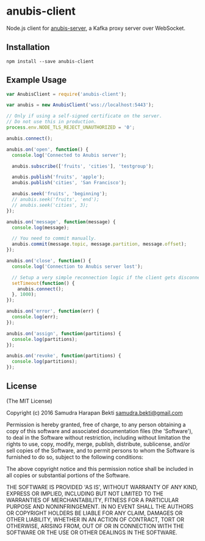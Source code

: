 # anubis-client
Node.js client for [anubis-server](https://github.com/sbekti/anubis-server), a Kafka proxy server over WebSocket.

## Installation
~~~shell
npm install --save anubis-client
~~~

## Example Usage
~~~javascript
var AnubisClient = require('anubis-client');

var anubis = new AnubisClient('wss://localhost:5443');

// Only if using a self-signed certificate on the server.
// Do not use this in production.
process.env.NODE_TLS_REJECT_UNAUTHORIZED = '0';

anubis.connect();

anubis.on('open', function() {
  console.log('Connected to Anubis server');

  anubis.subscribe(['fruits', 'cities'], 'testgroup');

  anubis.publish('fruits', 'apple');
  anubis.publish('cities', 'San Francisco');

  anubis.seek('fruits', 'beginning');
  // anubis.seek('fruits', 'end');
  // anubis.seek('cities', 3);
});

anubis.on('message', function(message) {
  console.log(message);

  // You need to commit manually.
  anubis.commit(message.topic, message.partition, message.offset);
});

anubis.on('close', function() {
  console.log('Connection to Anubis server lost');

  // Setup a very simple reconnection logic if the client gets disconnected.
  setTimeout(function() {
    anubis.connect();
  }, 1000);
});

anubis.on('error', function(err) {
  console.log(err);
});

anubis.on('assign', function(partitions) {
  console.log(partitions);
});

anubis.on('revoke', function(partitions) {
  console.log(partitions);
});
~~~

## License

(The MIT License)

Copyright (c) 2016 Samudra Harapan Bekti <samudra.bekti@gmail.com>

Permission is hereby granted, free of charge, to any person obtaining
a copy of this software and associated documentation files (the
'Software'), to deal in the Software without restriction, including
without limitation the rights to use, copy, modify, merge, publish,
distribute, sublicense, and/or sell copies of the Software, and to
permit persons to whom the Software is furnished to do so, subject to
the following conditions:

The above copyright notice and this permission notice shall be
included in all copies or substantial portions of the Software.

THE SOFTWARE IS PROVIDED 'AS IS', WITHOUT WARRANTY OF ANY KIND,
EXPRESS OR IMPLIED, INCLUDING BUT NOT LIMITED TO THE WARRANTIES OF
MERCHANTABILITY, FITNESS FOR A PARTICULAR PURPOSE AND NONINFRINGEMENT.
IN NO EVENT SHALL THE AUTHORS OR COPYRIGHT HOLDERS BE LIABLE FOR ANY
CLAIM, DAMAGES OR OTHER LIABILITY, WHETHER IN AN ACTION OF CONTRACT,
TORT OR OTHERWISE, ARISING FROM, OUT OF OR IN CONNECTION WITH THE
SOFTWARE OR THE USE OR OTHER DEALINGS IN THE SOFTWARE.
